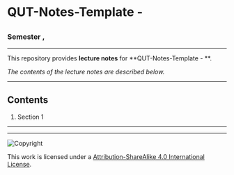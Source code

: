 # QUT-Notes-Template - 

## 

### Semester , 

---

This repository provides **lecture notes** for **QUT-Notes-Template - **.

*The contents of the lecture notes are described below.*

---

## Contents

1. Section 1

---


---

![Copyright](https://licensebuttons.net/l/by-nc-sa/4.0/88x31.png)

This work is licensed under a [Attribution-ShareAlike 4.0 International License](http://creativecommons.org/licenses/by-nc-sa/4.0/).